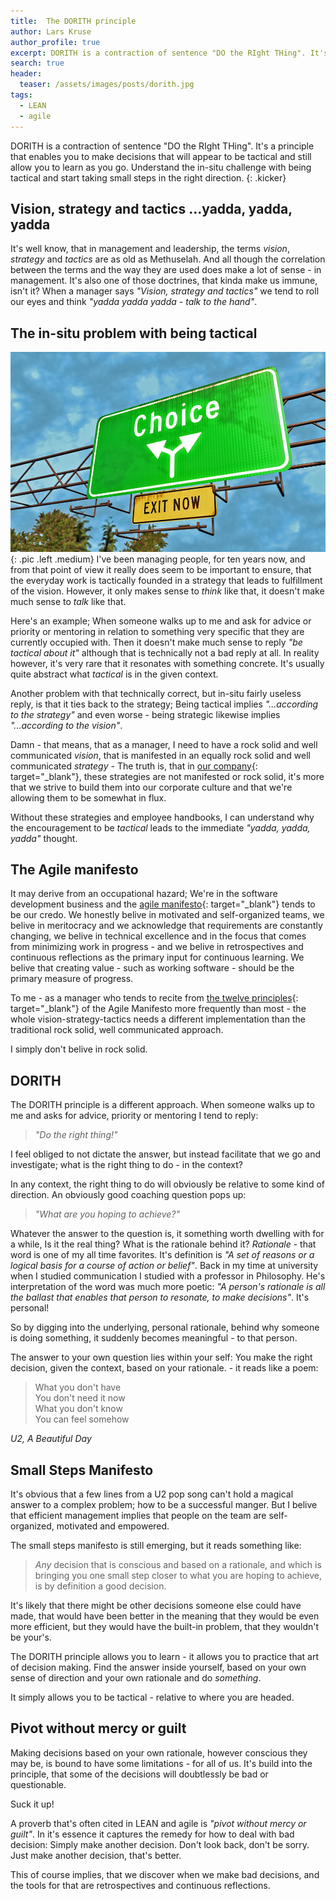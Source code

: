```yaml
---
title:  The DORITH principle
author: Lars Kruse
author_profile: true
excerpt: DORITH is a contraction of sentence "DO the RIght THing". It's a principle that enables you to make decisions that will appear to be tactical and still allow you to learn as you go.
search: true
header:
  teaser: /assets/images/posts/dorith.jpg
tags:
  - LEAN
  - agile
---
```


DORITH is a contraction of sentence "DO the RIght THing". It's a principle that enables you to make decisions that will appear to be tactical and still allow you to learn as you go. Understand the in-situ challenge with  being tactical and start taking small steps in the right direction.
{: .kicker}

## Vision, strategy and tactics ...yadda, yadda, yadda

It's well know, that in management and leadership, the terms _vision_, _strategy_ and _tactics_ are as old as Methuselah. And all though the correlation between the terms and the way they are used does make a lot of sense - in management. It's also one of those doctrines, that kinda make us immune, isn't it? When a manager says _"Vision, strategy and tactics"_ we tend to roll our eyes and think _"yadda yadda yadda - talk to the hand"_.

## The in-situ problem with being tactical

![DORITH](/assets/images/posts/dorith.jpg){: .pic .left .medium} I've been managing people, for ten years now, and from that point of view it really does seem to be important to ensure, that the everyday work is tactically founded in a strategy that leads to fulfillment of the vision. However, it only makes sense to _think_ like that, it doesn't make much sense to _talk_ like that.

Here's an example; When someone walks up to me and ask for advice or priority or mentoring in relation to something very specific that they are currently occupied with. Then it doesn't make much sense to reply _"be tactical about it"_ although that is technically not a bad reply at all. In reality however, it's very rare that it resonates with something concrete. It's usually quite abstract what _tactical_ is in the given context.

Another problem with that technically correct, but in-situ fairly useless reply, is that it ties back to the strategy; Being tactical implies _"...according to the strategy"_ and even worse - being strategic likewise implies _"...according to the vision"_.

Damn - that means, that as a manager, I need to have a rock solid and well communicated _vision_, that is manifested in an equally rock solid and well communicated _strategy_ - The truth is, that in [our company](https://www.praqma.com){: target="_blank"}, these strategies are not manifested or rock solid, it's more that we strive to build them into our corporate culture and that we're allowing them to be somewhat in flux.

Without these strategies and employee handbooks, I can understand why the encouragement to be _tactical_ leads to the immediate _"yadda, yadda, yadda"_  thought.

## The Agile manifesto

It may derive from an occupational hazard; We're in the software development business and the [agile manifesto](https://agilemanifesto.org){: target="_blank"} tends to be our credo. We honestly belive in motivated and self-organized teams, we belive in meritocracy and we acknowledge that requirements are constantly changing, we belive in technical excellence and in the focus that comes from minimizing work in progress - and we belive in retrospectives and continuous reflections as the primary input for continuous learning. We belive that creating value - such as working software - should be the primary measure of progress.

To me - as a manager who tends to recite from [the twelve principles](https://agilemanifesto.org/principles.html){: target="_blank"} of the Agile Manifesto more frequently than most - the whole vision-strategy-tactics needs a different implementation than the traditional rock solid, well communicated approach.

I simply don't belive in rock solid.

## DORITH

The DORITH principle is a different approach. When someone walks up to me and asks for advice, priority or mentoring I tend to reply:

>_"Do the right thing!"_

I feel obliged to not dictate the answer, but instead facilitate that we go and investigate; what is the right thing to do - in the context?

In any context, the right thing to do will obviously be relative to some kind of direction. An obviously good coaching question pops up:

>_"What are you hoping to achieve?"_

Whatever the answer to the question is, it something worth dwelling with for a while, Is it the real thing? What is the rationale behind it? _Rationale_ - that word is one of my all time favorites. It's definition is _"A set of reasons or a logical basis for a course of action or belief"_. Back in my time at university when I studied communication I studied with a professor in Philosophy. He's interpretation of the word was much more poetic: _"A person's rationale is all the ballast that enables that person to resonate, to make decisions"_. It's personal!

So by digging into the underlying, personal rationale, behind why someone is doing something, it suddenly becomes meaningful - to that person.

The answer to your own question lies within your self: You make the right decision, given the context, based on your rationale. - it reads like a poem:

>What you don't have<br/>
>You don't need it now<br/>
>What you don't know<br/>
>You can feel somehow<br/>

_U2, A Beautiful Day_

## Small Steps Manifesto
It's obvious that a few lines from a U2 pop song can't hold a magical answer to a complex problem; how to be a successful manger. But I belive that efficient management implies that people on the team are self-organized, motivated and empowered.

The small steps manifesto is still emerging, but it reads something like:

>_Any_ decision that is conscious and based on a rationale, and which is bringing you one small step closer to what you are hoping to achieve, is by definition a good decision.

It's likely that there might be other decisions someone else could have made, that would have been better in the meaning that they would be even more efficient, but they would have the built-in problem, that they wouldn't be your's.

The DORITH principle allows you to learn - it allows you to practice that art of decision making. Find the answer inside yourself, based on your own sense of direction and your own rationale and do _something_.

It simply allows you to be tactical - relative to where you are headed.

## Pivot without mercy or guilt
Making decisions based on your own rationale, however conscious they may be, is bound to have some limitations - for all of us. It's build into the principle, that some of the decisions will doubtlessly be bad or questionable.

Suck it up!

A proverb that's often cited in LEAN and agile is _"pivot without mercy or guilt"_. In it's essence it captures the remedy for how to deal with bad decision: Simply make another decision. Don't look back, don't be sorry. Just make another decision, that's better.

This of course implies, that we discover when we make bad decisions, and the tools for that are retrospectives and continuous reflections.